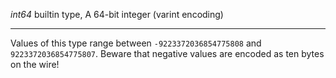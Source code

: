 *int64* builtin type, A 64-bit integer (varint encoding)

---
Values of this type range between `-9223372036854775808` and `9223372036854775807`.
Beware that negative values are encoded as ten bytes on the wire!
